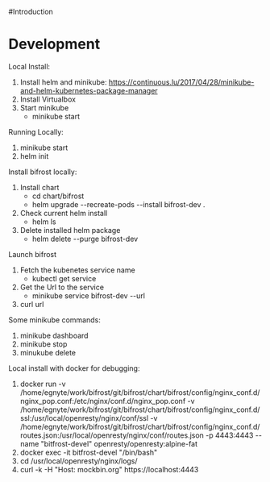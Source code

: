 #Introduction



# Development

Local Install:
1. Install helm and minikube: https://continuous.lu/2017/04/28/minikube-and-helm-kubernetes-package-manager
2. Install Virtualbox
2. Start minikube
    - minikube start

Running Locally:
1. minikube start
1. helm init

Install bifrost locally:
1. Install chart
   - cd chart/bifrost
   - helm upgrade --recreate-pods --install bifrost-dev .
3. Check current helm install
   - helm ls
4. Delete installed helm package
   - helm delete --purge bifrost-dev

Launch bifrost
1. Fetch the kubenetes service name
   - kubectl get service
2. Get the Url to the service
   - minikube service bifrost-dev --url
3. curl url

Some minikube commands:
1. minikube dashboard
2. minikube stop
3. minukube delete

Local install with docker for debugging:
1. docker run -v /home/egnyte/work/bifrost/git/bifrost/chart/bifrost/config/nginx_conf.d/nginx_pop.conf:/etc/nginx/conf.d/nginx_pop.conf  -v /home/egnyte/work/bifrost/git/bifrost/chart/bifrost/config/nginx_conf.d/ssl:/usr/local/openresty/nginx/conf/ssl  -v /home/egnyte/work/bifrost/git/bifrost/chart/bifrost/config/nginx_conf.d/routes.json:/usr/local/openresty/nginx/conf/routes.json -p 4443:4443 --name "bitfrost-devel" openresty/openresty:alpine-fat
2. docker exec -it bitfrost-devel "/bin/bash"
3. cd /usr/local/openresty/nginx/logs/
4. curl -k -H "Host: mockbin.org" https://localhost:4443
   
